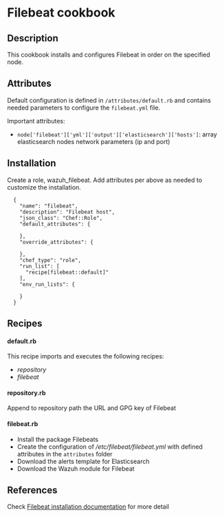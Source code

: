 # Filebeat cookbook

## Description
This cookbook installs and configures Filebeat in order on the specified node.

Attributes
----------

Default configuration is defined in ```/attributes/default.rb``` and contains needed parameters to configure the ```filebeat.yml``` file. 

Important attributes: 

* ```node['filebeat']['yml']['output']['elasticsearch']['hosts']```: array elasticsearch nodes network
parameters (ip and port)


## Installation

Create a role, wazuh_filebeat. Add attributes per above as needed to customize the installation.

```
  {
    "name": "filebeat",
    "description": "Filebeat host",
    "json_class": "Chef::Role",
    "default_attributes": {

    },
    "override_attributes": {
        
    },
    "chef_type": "role",
    "run_list": [
      "recipe[filebeat::default]"
    ],
    "env_run_lists": {

    }
  }
```

Recipes
-------

#### default.rb

This recipe imports and executes the following recipes:
* *repository*
* *filebeat*

#### repository.rb

Append to repository path the URL and GPG key of Filebeat

#### filebeat.rb

* Install the package Filebeats
* Create the configuration of */etc/filebeat/filebeat.yml* with defined attributes in the ```attributes``` folder
* Download the alerts template for Elasticsearch
* Download the Wazuh module for Filebeat

## References

Check [Filebeat installation documentation](https://documentation.wazuh.com/4.0/learning-wazuh/build-lab/install-wazuh-manager.html#install-filebeat) for more detail